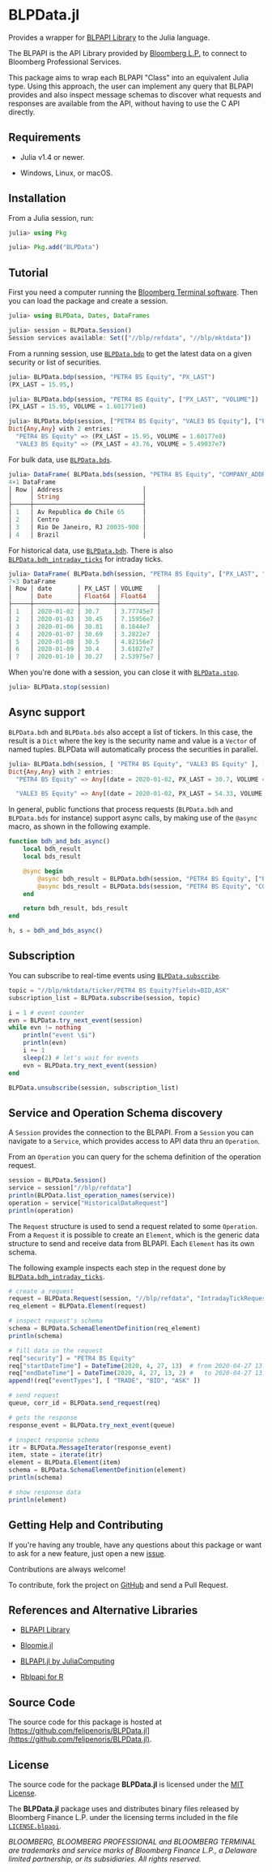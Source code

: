 
# BLPData.jl

Provides a wrapper for [BLPAPI Library](https://www.bloomberg.com/professional/support/api-library/) to the Julia language.

The BLPAPI is the API Library provided by [Bloomberg L.P.](https://www.bloomberg.com/)
to connect to Bloomberg Professional Services.

This package aims to wrap each BLPAPI "Class" into an equivalent Julia type.
Using this approach, the user can implement any query that BLPAPI provides
and also inspect message schemas to discover what requests and responses are
available from the API, without having to use the C API directly.

## Requirements

* Julia v1.4 or newer.

* Windows, Linux, or macOS.

## Installation

From a Julia session, run:

```julia
julia> using Pkg

julia> Pkg.add("BLPData")
```

## Tutorial

First you need a computer running the [Bloomberg Terminal software](https://www.bloomberg.com/professional/support/software-updates/).
Then you can load the package and create a session.

```julia
julia> using BLPData, Dates, DataFrames

julia> session = BLPData.Session()
Session services available: Set(["//blp/refdata", "//blp/mktdata"])
```

From a running session, use [`BLPData.bdp`](@ref) to get the latest data on a given security or list of securities.

```julia
julia> BLPData.bdp(session, "PETR4 BS Equity", "PX_LAST")
(PX_LAST = 15.95,)

julia> BLPData.bdp(session, "PETR4 BS Equity", ["PX_LAST", "VOLUME"])
(PX_LAST = 15.95, VOLUME = 1.601771e8)

julia> BLPData.bdp(session, ["PETR4 BS Equity", "VALE3 BS Equity"], ["PX_LAST", "VOLUME"])
Dict{Any,Any} with 2 entries:
  "PETR4 BS Equity" => (PX_LAST = 15.95, VOLUME = 1.60177e8)
  "VALE3 BS Equity" => (PX_LAST = 43.76, VOLUME = 5.49037e7)
```

For bulk data, use [`BLPData.bds`](@ref).

```julia
julia> DataFrame( BLPData.bds(session, "PETR4 BS Equity", "COMPANY_ADDRESS") )
4×1 DataFrame
│ Row │ Address                      │
│     │ String                       │
├─────┼──────────────────────────────┤
│ 1   │ Av Republica do Chile 65     │
│ 2   │ Centro                       │
│ 3   │ Rio De Janeiro, RJ 20035-900 │
│ 4   │ Brazil                       │
```

For historical data, use [`BLPData.bdh`](@ref). There is also [`BLPData.bdh_intraday_ticks`](@ref) for intraday ticks.

```julia
julia> DataFrame( BLPData.bdh(session, "PETR4 BS Equity", ["PX_LAST", "VOLUME"], Date(2020, 1, 2), Date(2020, 1, 10) ))
7×3 DataFrame
│ Row │ date       │ PX_LAST │ VOLUME    │
│     │ Date       │ Float64 │ Float64   │
├─────┼────────────┼─────────┼───────────┤
│ 1   │ 2020-01-02 │ 30.7    │ 3.77745e7 │
│ 2   │ 2020-01-03 │ 30.45   │ 7.15956e7 │
│ 3   │ 2020-01-06 │ 30.81   │ 8.1844e7  │
│ 4   │ 2020-01-07 │ 30.69   │ 3.2822e7  │
│ 5   │ 2020-01-08 │ 30.5    │ 4.82156e7 │
│ 6   │ 2020-01-09 │ 30.4    │ 3.61027e7 │
│ 7   │ 2020-01-10 │ 30.27   │ 2.53975e7 │
```

When you're done with a session, you can close it with [`BLPData.stop`](@ref).

```julia
julia> BLPData.stop(session)
```

## Async support

`BLPData.bdh` and `BLPData.bds` also accept a list of tickers. In this case, the result is a `Dict`
where the key is the security name and value is a `Vector` of named tuples.
BLPData will automatically process the securities in parallel.

```julia
julia> BLPData.bdh(session, [ "PETR4 BS Equity", "VALE3 BS Equity" ], ["PX_LAST", "VOLUME"], Date(2020, 1, 2), Date(2020, 1, 10) )
Dict{Any,Any} with 2 entries:
  "PETR4 BS Equity" => Any[(date = 2020-01-02, PX_LAST = 30.7, VOLUME = 3.77745e7), (date = 2020-01-03, PX_LAST = 30.45, VOLUME = 7.15956e7), (date = 2020-01-06, PX_LAST = 30.81, VOLUME = 8.1844e7), (date = 202…

  "VALE3 BS Equity" => Any[(date = 2020-01-02, PX_LAST = 54.33, VOLUME = 1.75097e7), (date = 2020-01-03, PX_LAST = 53.93, VOLUME = 1.72848e7), (date = 2020-01-06, PX_LAST = 53.61, VOLUME = 3.27878e7), (date = 2…
```

In general, public functions that process requests (`BLPData.bdh` and `BLPData.bds` for instance)
support async calls, by making use of the `@async` macro, as shown in the following example.

```julia
function bdh_and_bds_async()
    local bdh_result
    local bds_result

    @sync begin
        @async bdh_result = BLPData.bdh(session, "PETR4 BS Equity", ["PX_LAST", "VOLUME"], Date(2020, 1, 2), Date(2020, 1, 10))
        @async bds_result = BLPData.bds(session, "PETR4 BS Equity", "COMPANY_ADDRESS")
    end

    return bdh_result, bds_result
end

h, s = bdh_and_bds_async()
```

## Subscription

You can subscribe to real-time events using [`BLPData.subscribe`](@ref).

```julia
topic = "//blp/mktdata/ticker/PETR4 BS Equity?fields=BID,ASK"
subscription_list = BLPData.subscribe(session, topic)

i = 1 # event counter
evn = BLPData.try_next_event(session)
while evn != nothing
    println("event \$i")
    println(evn)
    i += 1
    sleep(2) # let's wait for events
    evn = BLPData.try_next_event(session)
end

BLPData.unsubscribe(session, subscription_list)
```

## Service and Operation Schema discovery

A `Session` provides the connection to the BLPAPI.
From a `Session` you can navigate to a `Service`,
which provides access to API data thru an `Operation`.

From an `Operation` you can query for the schema definition
of the operation request.

```julia
session = BLPData.Session()
service = session["//blp/refdata"]
println(BLPData.list_operation_names(service))
operation = service["HistoricalDataRequest"]
println(operation)
```

The `Request` structure is used to send a request related to
some `Operation`. From a `Request` it is possible to create an `Element`,
which is the generic data structure to send and receive data from BLPAPI.
Each `Element` has its own schema.

The following example inspects each step in the request done by [`BLPData.bdh_intraday_ticks`](@ref).

```julia
# create a request
request = BLPData.Request(session, "//blp/refdata", "IntradayTickRequest")
req_element = BLPData.Element(request)

# inspect request's schema
schema = BLPData.SchemaElementDefinition(req_element)
println(schema)

# fill data in the request
req["security"] = "PETR4 BS Equity"
req["startDateTime"] = DateTime(2020, 4, 27, 13)  # from 2020-04-27 13:00
req["endDateTime"] = DateTime(2020, 4, 27, 13, 2) #   to 2020-04-27 13:02
append!(req["eventTypes"], [ "TRADE", "BID", "ASK" ])

# send request
queue, corr_id = BLPData.send_request(req)

# gets the response
response_event = BLPData.try_next_event(queue)

# inspect response schema
itr = BLPData.MessageIterator(response_event)
item, state = iterate(itr)
element = BLPData.Element(item)
schema = BLPData.SchemaElementDefinition(element)
println(schema)

# show response data
println(element)
```

## Getting Help and Contributing

If you're having any trouble, have any questions about this package
or want to ask for a new feature,
just open a new [issue](https://github.com/felipenoris/BLPData.jl/issues).

Contributions are always welcome!

To contribute, fork the project on [GitHub](https://github.com/felipenoris/BLPData.jl)
and send a Pull Request.

## References and Alternative Libraries

* [BLPAPI Library](https://www.bloomberg.com/professional/support/api-library/)

* [Bloomie.jl](https://github.com/ungil/Bloomie.jl)

* [BLPAPI.jl by JuliaComputing](https://juliacomputing.com/products/juliapro#premium-pkgs-1)

* [Rblpapi for R](https://github.com/Rblp/Rblpapi)

## Source Code

The source code for this package is hosted at
[https://github.com/felipenoris/BLPData.jl](https://github.com/felipenoris/BLPData.jl).

## License

The source code for the package **BLPData.jl** is licensed under
the [MIT License](https://raw.githubusercontent.com/felipenoris/BLPData.jl/master/LICENSE).

The **BLPData.jl** package uses and distributes binary files released by Bloomberg Finance L.P.
under the licensing terms included in the file [`LICENSE.blpapi`](https://github.com/felipenoris/BLPData.jl/blob/master/LICENSE.blpapi).

*BLOOMBERG, BLOOMBERG PROFESSIONAL and BLOOMBERG TERMINAL are trademarks and service marks of Bloomberg Finance L.P., a Delaware limited partnership, or its subsidiaries. All rights reserved.*
